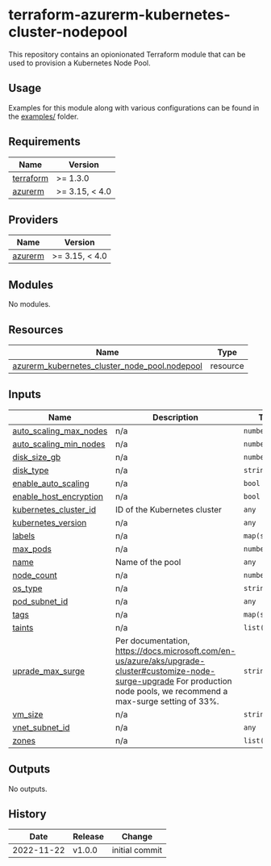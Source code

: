 # terraform-azurerm-kubernetes-cluster-nodepool

This repository contains an opionionated Terraform module that can be used to provision a Kubernetes Node Pool.

## Usage

Examples for this module along with various configurations can be found in the [examples/](examples/) folder.

<!-- BEGIN_TF_DOCS -->
## Requirements

| Name | Version |
|------|---------|
| <a name="requirement_terraform"></a> [terraform](#requirement\_terraform) | >= 1.3.0 |
| <a name="requirement_azurerm"></a> [azurerm](#requirement\_azurerm) | >= 3.15, < 4.0 |

## Providers

| Name | Version |
|------|---------|
| <a name="provider_azurerm"></a> [azurerm](#provider\_azurerm) | >= 3.15, < 4.0 |

## Modules

No modules.

## Resources

| Name | Type |
|------|------|
| [azurerm_kubernetes_cluster_node_pool.nodepool](https://registry.terraform.io/providers/hashicorp/azurerm/latest/docs/resources/kubernetes_cluster_node_pool) | resource |

## Inputs

| Name | Description | Type | Default | Required |
|------|-------------|------|---------|:--------:|
| <a name="input_auto_scaling_max_nodes"></a> [auto\_scaling\_max\_nodes](#input\_auto\_scaling\_max\_nodes) | n/a | `number` | `3` | no |
| <a name="input_auto_scaling_min_nodes"></a> [auto\_scaling\_min\_nodes](#input\_auto\_scaling\_min\_nodes) | n/a | `number` | `0` | no |
| <a name="input_disk_size_gb"></a> [disk\_size\_gb](#input\_disk\_size\_gb) | n/a | `number` | `256` | no |
| <a name="input_disk_type"></a> [disk\_type](#input\_disk\_type) | n/a | `string` | `"Managed"` | no |
| <a name="input_enable_auto_scaling"></a> [enable\_auto\_scaling](#input\_enable\_auto\_scaling) | n/a | `bool` | `false` | no |
| <a name="input_enable_host_encryption"></a> [enable\_host\_encryption](#input\_enable\_host\_encryption) | n/a | `bool` | `false` | no |
| <a name="input_kubernetes_cluster_id"></a> [kubernetes\_cluster\_id](#input\_kubernetes\_cluster\_id) | ID of the Kubernetes cluster | `any` | n/a | yes |
| <a name="input_kubernetes_version"></a> [kubernetes\_version](#input\_kubernetes\_version) | n/a | `any` | `null` | no |
| <a name="input_labels"></a> [labels](#input\_labels) | n/a | `map(string)` | `{}` | no |
| <a name="input_max_pods"></a> [max\_pods](#input\_max\_pods) | n/a | `number` | `60` | no |
| <a name="input_name"></a> [name](#input\_name) | Name of the pool | `any` | n/a | yes |
| <a name="input_node_count"></a> [node\_count](#input\_node\_count) | n/a | `number` | `3` | no |
| <a name="input_os_type"></a> [os\_type](#input\_os\_type) | n/a | `string` | `"Linux"` | no |
| <a name="input_pod_subnet_id"></a> [pod\_subnet\_id](#input\_pod\_subnet\_id) | n/a | `any` | n/a | yes |
| <a name="input_tags"></a> [tags](#input\_tags) | n/a | `map(string)` | `{}` | no |
| <a name="input_taints"></a> [taints](#input\_taints) | n/a | `list(string)` | `[]` | no |
| <a name="input_uprade_max_surge"></a> [uprade\_max\_surge](#input\_uprade\_max\_surge) | Per documentation, https://docs.microsoft.com/en-us/azure/aks/upgrade-cluster#customize-node-surge-upgrade For production node pools, we recommend a max-surge setting of 33%. | `string` | `"33%"` | no |
| <a name="input_vm_size"></a> [vm\_size](#input\_vm\_size) | n/a | `string` | `"Standard_D2s_v3"` | no |
| <a name="input_vnet_subnet_id"></a> [vnet\_subnet\_id](#input\_vnet\_subnet\_id) | n/a | `any` | n/a | yes |
| <a name="input_zones"></a> [zones](#input\_zones) | n/a | `list(string)` | `null` | no |

## Outputs

No outputs.
<!-- END_TF_DOCS -->

## History

| Date       | Release | Change         |
| ---------- | ------- | -------------- |
| 2022-11-22 | v1.0.0  | initial commit |
